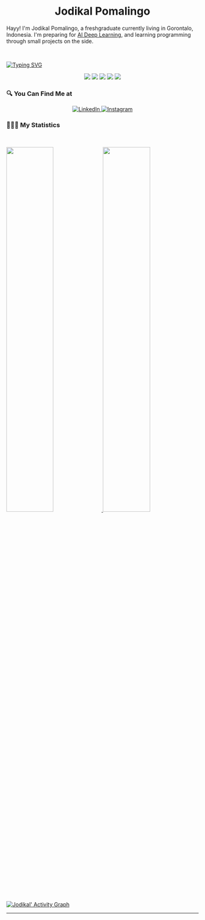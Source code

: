 <h1 align="center">
  <b>Jodikal Pomalingo</b>
</h1>

Hayy! I'm Jodikal Pomalingo, a freshgraduate currently living in Gorontalo, Indonesia. I'm preparing for 
<a href="#">AI Deep Learning</a>, and learning programming through small projects  on the side.

<br>

[![Typing SVG](https://readme-typing-svg.herokuapp.com/?color=e4dc5c&lines=Welcome%20to%20my%20Github%20Repo's;Data%20Science%20Enthusiast;less%20is%20better)](https://git.io/typing-svg)


<p>
<div align="center">
  <img src="https://img.shields.io/badge/-HTML-c58545?style=for-the-badge&logo=html5&logoColor=c58545&labelColor=282828">
  <img src="https://img.shields.io/badge/-CSS-d1a01f?style=for-the-badge&logo=css3&logoColor=d1a01f&labelColor=282828">
  <img src="https://img.shields.io/badge/-PHP-474a8a?style=for-the-badge&logo=php&logoColor=474a8a&labelColor=282828">
  <img src="https://img.shields.io/badge/-Python-98b982?style=for-the-badge&logo=python&logoColor=98b982&labelColor=282828">
  <img src="https://img.shields.io/badge/-Swift-f05138?style=for-the-badge&logo=swift&logoColor=f05138&labelColor=282828">
</div>
</p>

### 🔍 You Can Find Me at 
<p> 
  <div align="center">
    <a href="https://www.linkedin.com/in/jodikal-pomalingo/" target="_blank">
      <img alt="LinkedIn" src="https://img.shields.io/badge/linkedin-%230077B5.svg?&style=for-the-badge&logo=linkedin&logoColor=white" />
    </a> 
    <a href="#" target="_blank">
      <img alt="Instagram" src="https://img.shields.io/badge/instagram-%23E4405F.svg?&style=for-the-badge&logo=instagram&logoColor=white" />
    </a> 
   </div>
</p>

### 🚴🏼‍♂️ My Statistics

<br/>
<p align="left">
  <a href="https://github.com/jpomalingo/">
  <img width="49.5%" src="https://github-readme-stats.vercel.app/api?username=jpomalingo&show_icons=true&theme=javascript&hide_border=true" />
    <img width="49.5%" src="https://github-readme-streak-stats.herokuapp.com/?user=jpomalingo&theme=yeblu&hide_border=true" />
  </a>
</p>
<br>

[![Jodikal' Activity Graph](https://activity-graph.herokuapp.com/graph?username=jpomalingo&custom_title=Jodikal%20Pomalingo%20Contribution%20Graph&theme=javascript-dark&bg_color=e4dc5c&hide_border=true&line=1d0151&point=035053)](https://github.com/jpomalingo/)

------
